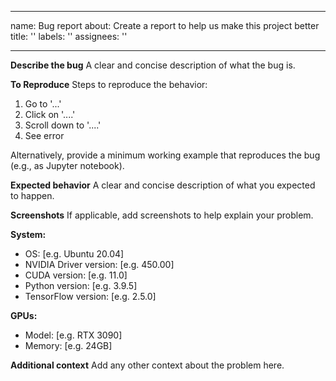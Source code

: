 <!--
SPDX-FileCopyrightText: Copyright (c) 2021-2023 NVIDIA CORPORATION & AFFILIATES. All rights reserved.
SPDX-License-Identifier: Apache-2.0
-->
---
name: Bug report
about: Create a report to help us make this project better
title: ''
labels: ''
assignees: ''

---

**Describe the bug**
A clear and concise description of what the bug is.

**To Reproduce**
Steps to reproduce the behavior:
1. Go to '...'
2. Click on '....'
3. Scroll down to '....'
4. See error

Alternatively, provide a minimum working example that reproduces the bug (e.g., as Jupyter notebook).

**Expected behavior**
A clear and concise description of what you expected to happen.

**Screenshots**
If applicable, add screenshots to help explain your problem.

**System:**
 - OS: [e.g. Ubuntu 20.04]
 - NVIDIA Driver version: [e.g. 450.00]
 - CUDA version: [e.g. 11.0]
 - Python version: [e.g. 3.9.5]
 - TensorFlow version: [e.g. 2.5.0]


**GPUs:**
 - Model: [e.g. RTX 3090]
 - Memory: [e.g. 24GB]

**Additional context**
Add any other context about the problem here.
